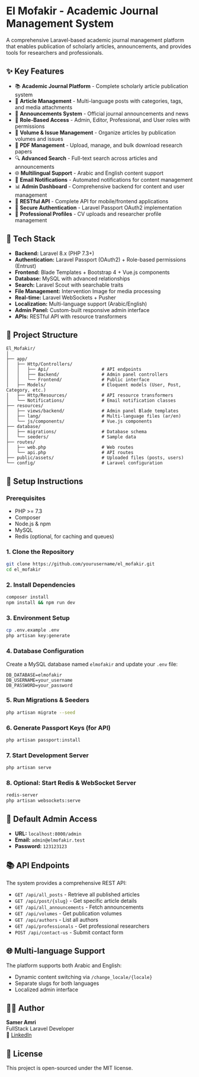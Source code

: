 # El Mofakir - Academic Journal Management System

A comprehensive Laravel-based academic journal management platform that enables publication of scholarly articles, announcements, and provides tools for researchers and professionals.

## ✨ Key Features

- 📚 **Academic Journal Platform** - Complete scholarly article publication system
- 📑 **Article Management** - Multi-language posts with categories, tags, and media attachments
- 📢 **Announcements System** - Official journal announcements and news
- 👥 **Role-Based Access** - Admin, Editor, Professional, and User roles with permissions
- 📖 **Volume & Issue Management** - Organize articles by publication volumes and issues
- 💾 **PDF Management** - Upload, manage, and bulk download research papers
- 🔍 **Advanced Search** - Full-text search across articles and announcements
- 🌐 **Multilingual Support** - Arabic and English content support
- 📧 **Email Notifications** - Automated notifications for content management
- 📊 **Admin Dashboard** - Comprehensive backend for content and user management
- 📱 **RESTful API** - Complete API for mobile/frontend applications
- 🔐 **Secure Authentication** - Laravel Passport OAuth2 implementation
- 👤 **Professional Profiles** - CV uploads and researcher profile management

## 🧰 Tech Stack

- **Backend:** Laravel 8.x (PHP 7.3+)
- **Authentication:** Laravel Passport (OAuth2) + Role-based permissions (Entrust)
- **Frontend:** Blade Templates + Bootstrap 4 + Vue.js components
- **Database:** MySQL with advanced relationships
- **Search:** Laravel Scout with searchable traits
- **File Management:** Intervention Image for media processing
- **Real-time:** Laravel WebSockets + Pusher
- **Localization:** Multi-language support (Arabic/English)
- **Admin Panel:** Custom-built responsive admin interface
- **APIs:** RESTful API with resource transformers

## 📁 Project Structure

```
El_Mofakir/
│
├── app/
│   ├── Http/Controllers/
│   │   ├── Api/                    # API endpoints
│   │   ├── Backend/                # Admin panel controllers
│   │   └── Frontend/               # Public interface
│   ├── Models/                     # Eloquent models (User, Post, Category, etc.)
│   ├── Http/Resources/             # API resource transformers
│   └── Notifications/              # Email notification classes
├── resources/
│   ├── views/backend/              # Admin panel Blade templates
│   ├── lang/                       # Multi-language files (ar/en)
│   └── js/components/              # Vue.js components
├── database/
│   ├── migrations/                 # Database schema
│   └── seeders/                    # Sample data
├── routes/
│   ├── web.php                     # Web routes
│   └── api.php                     # API routes
├── public/assets/                  # Uploaded files (posts, users)
└── config/                         # Laravel configuration
```

## 🚀 Setup Instructions

### Prerequisites

-   PHP >= 7.3
-   Composer
-   Node.js & npm
-   MySQL
-   Redis (optional, for caching and queues)

### 1. Clone the Repository

```sh
git clone https://github.com/yourusername/el_mofakir.git
cd el_mofakir
```

### 2. Install Dependencies

```sh
composer install
npm install && npm run dev
```

### 3. Environment Setup

```sh
cp .env.example .env
php artisan key:generate
```

### 4. Database Configuration

Create a MySQL database named `elmofakir` and update your `.env` file:

```env
DB_DATABASE=elmofakir
DB_USERNAME=your_username
DB_PASSWORD=your_password
```

### 5. Run Migrations & Seeders

```sh
php artisan migrate --seed
```

### 6. Generate Passport Keys (for API)

```sh
php artisan passport:install
```

### 7. Start Development Server

```sh
php artisan serve
```

### 8. Optional: Start Redis & WebSocket Server

```sh
redis-server
php artisan websockets:serve
```

## 👤 Default Admin Access

-   **URL:** `localhost:8000/admin`
-   **Email:** `admin@elmofakir.test`
-   **Password:** `123123123`

## 📚 API Endpoints

The system provides a comprehensive REST API:

-   `GET /api/all_posts` - Retrieve all published articles
-   `GET /api/post/{slug}` - Get specific article details
-   `GET /api/all_announcements` - Fetch announcements
-   `GET /api/volumes` - Get publication volumes
-   `GET /api/authors` - List all authors
-   `GET /api/professionals` - Get professional researchers
-   `POST /api/contact-us` - Submit contact form

## 🌐 Multi-language Support

The platform supports both Arabic and English:

-   Dynamic content switching via `/change_locale/{locale}`
-   Separate slugs for both languages
-   Localized admin interface

## 👨‍💻 Author

**Samer Amri**  
FullStack Laravel Developer  
🔗 [LinkedIn](https://www.linkedin.com/in/samer-amri-1b1510225/)

## 📄 License

This project is open-sourced under the MIT license.

